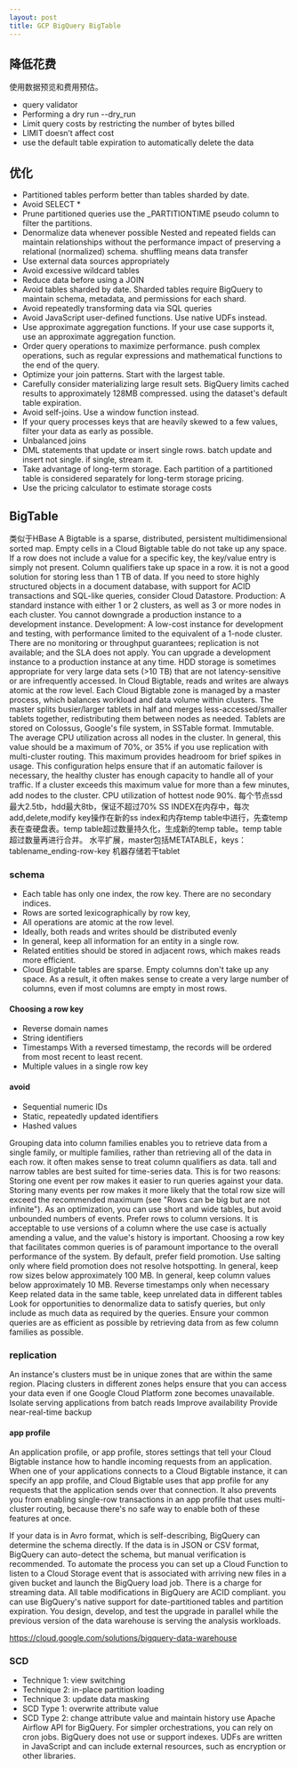 ```yaml
---
layout: post
title: GCP BigQuery BigTable
---
```


## 降低花费

使用数据预览和费用预估。
- query validator 
- Performing a dry run --dry_run 
- Limit query costs by restricting the number of bytes billed
- LIMIT doesn’t affect cost
- use the default table expiration to automatically delete the data

## 优化
- Partitioned tables perform better than tables sharded by date.
- Avoid SELECT *
- Prune partitioned queries use the _PARTITIONTIME pseudo column to filter the partitions.
- Denormalize data whenever possible Nested and repeated fields can maintain relationships without the performance impact of preserving a relational (normalized) schema. shuffling means data transfer
- Use external data sources appropriately
- Avoid excessive wildcard tables
- Reduce data before using a JOIN
- Avoid tables sharded by date. Sharded tables require BigQuery to maintain schema, metadata, and permissions for each shard. 
- Avoid repeatedly transforming data via SQL queries
- Avoid JavaScript user-defined functions. Use native UDFs instead.
- Use approximate aggregation functions. If your use case supports it, use an approximate aggregation function.
- Order query operations to maximize performance. push complex operations, such as regular expressions and mathematical functions to the end of the query.
- Optimize your join patterns. Start with the largest table.
- Carefully consider materializing large result sets. BigQuery limits cached results to approximately 128MB compressed. using the dataset's default table expiration.
- Avoid self-joins. Use a window function instead.
- If your query processes keys that are heavily skewed to a few values, filter your data as early as possible.
- Unbalanced joins
- DML statements that update or insert single rows. batch update and insert not single. if single, stream it.
- Take advantage of long-term storage. Each partition of a partitioned table is considered separately for long-term storage pricing.
- Use the pricing calculator to estimate storage costs

## BigTable
类似于HBase A Bigtable is a sparse, distributed, persistent multidimensional sorted map. Empty cells in a Cloud Bigtable table do not take up any space. If a row does not include a value for a specific key, the key/value entry is simply not present. Column qualifiers take up space in a row. it is not a good solution for storing less than 1 TB of data. If you need to store highly structured objects in a document database, with support for ACID transactions and SQL-like queries, consider Cloud Datastore.
Production: A standard instance with either 1 or 2 clusters, as well as 3 or more nodes in each cluster. You cannot downgrade a production instance to a development instance.
Development: A low-cost instance for development and testing, with performance limited to the equivalent of a 1-node cluster. There are no monitoring or throughput guarantees; replication is not available; and the SLA does not apply. You can upgrade a development instance to a production instance at any time.
HDD storage is sometimes appropriate for very large data sets (>10 TB) that are not latency-sensitive or are infrequently accessed.
In Cloud Bigtable, reads and writes are always atomic at the row level.
Each Cloud Bigtable zone is managed by a master process, which balances workload and data volume within clusters. The master splits busier/larger tablets in half and merges less-accessed/smaller tablets together, redistributing them between nodes as needed.
Tablets are stored on Colossus, Google's file system, in SSTable format. Immutable.
The average CPU utilization across all nodes in the cluster.
In general, this value should be a maximum of 70%, or 35% if you use replication with multi-cluster routing. This maximum provides headroom for brief spikes in usage. This configuration helps ensure that if an automatic failover is necessary, the healthy cluster has enough capacity to handle all of your traffic.
If a cluster exceeds this maximum value for more than a few minutes, add nodes to the cluster.
CPU utilization of hottest node 90%.
每个节点ssd最大2.5tb，hdd最大8tb，保证不超过70%
SS INDEX在内存中，每次add,delete,modify key操作在新的ss index和内存temp table中进行，先查temp表在查硬盘表。temp table超过数量持久化，生成新的temp table。temp table超过数量再进行合并。
水平扩展，master包括METATABLE，keys：tablename_ending-row-key
机器存储若干tablet

### schema
- Each table has only one index, the row key. There are no secondary indices.
- Rows are sorted lexicographically by row key,
- All operations are atomic at the row level.
- Ideally, both reads and writes should be distributed evenly 
- In general, keep all information for an entity in a single row.
- Related entities should be stored in adjacent rows, which makes reads more efficient.
- Cloud Bigtable tables are sparse. Empty columns don't take up any space. As a result, it often makes sense to create a very large number of columns, even if most columns are empty in most rows.

#### Choosing a row key
- Reverse domain names
- String identifiers
- Timestamps With a reversed timestamp, the records will be ordered from most recent to least recent.
- Multiple values in a single row key
#### avoid
- Sequential numeric IDs
- Static, repeatedly updated identifiers
- Hashed values

Grouping data into column families enables you to retrieve data from a single family, or multiple families, rather than retrieving all of the data in each row. it often makes sense to treat column qualifiers as data. tall and narrow tables are best suited for time-series data. This is for two reasons: Storing one event per row makes it easier to run queries against your data. Storing many events per row makes it more likely that the total row size will exceed the recommended maximum (see "Rows can be big but are not infinite"). As an optimization, you can use short and wide tables, but avoid unbounded numbers of events. 
Prefer rows to column versions. It is acceptable to use versions of a column where the use case is actually amending a value, and the value's history is important.
Choosing a row key that facilitates common queries is of paramount importance to the overall performance of the system.
By default, prefer field promotion. Use salting only where field promotion does not resolve hotspotting. 
In general, keep row sizes below approximately 100 MB. In general, keep column values below approximately 10 MB.
Reverse timestamps only when necessary
Keep related data in the same table, keep unrelated data in different tables
Look for opportunities to denormalize data to satisfy queries, but only include as much data as required by the queries.
Ensure your common queries are as efficient as possible by retrieving data from as few column families as possible.

### replication
An instance's clusters must be in unique zones that are within the same region. Placing clusters in different zones helps ensure that you can access your data even if one Google Cloud Platform zone becomes unavailable.
Isolate serving applications from batch reads
Improve availability
Provide near-real-time backup

#### app profile
An application profile, or app profile, stores settings that tell your Cloud Bigtable instance how to handle incoming requests from an application. When one of your applications connects to a Cloud Bigtable instance, it can specify an app profile, and Cloud Bigtable uses that app profile for any requests that the application sends over that connection.
It also prevents you from enabling single-row transactions in an app profile that uses multi-cluster routing, because there's no safe way to enable both of these features at once.

If your data is in Avro format, which is self-describing, BigQuery can determine the schema directly.
If the data is in JSON or CSV format, BigQuery can auto-detect the schema, but manual verification is recommended.
To automate the process you can set up a Cloud Function to listen to a Cloud Storage event that is associated with arriving new files in a given bucket and launch the BigQuery load job.
There is a charge for streaming data.
All table modifications in BigQuery are ACID compliant.
you can use BigQuery's native support for date-partitioned tables and partition expiration.
You design, develop, and test the upgrade in parallel while the previous version of the data warehouse is serving the analysis workloads.

https://cloud.google.com/solutions/bigquery-data-warehouse
### SCD
- Technique 1: view switching
- Technique 2: in-place partition loading
- Technique 3: update data masking
- SCD Type 1: overwrite attribute value
- SCD Type 2: change attribute value and maintain history
use Apache Airflow API for BigQuery. For simpler orchestrations, you can rely on cron jobs. 
BigQuery does not use or support indexes. UDFs are written in JavaScript and can include external resources, such as encryption or other libraries.
